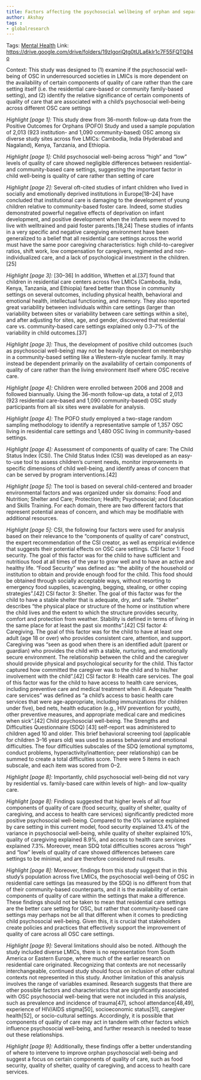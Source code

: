```yaml
---
title: Factors affecting the psychosocial wellbeing of orphan and separated children in five low- and middle-income countries: Which is more important, quality of care or care setting?
author: Akshay
tags :
- globalresearch
---
```

Tags: [Mental Health](Volume%201/Roll%20Ups/Mental%20Health/Mental%20Health.md)
Link: https://drive.google.com/drive/folders/19zIgoriQtg0tULa6kIr1c7F55FQTQ94o

Context: This study was designed to (1) examine if the psychosocial well-being of OSC in underresourced societies in LMICs is more dependent on the availability of certain components of quality of care rather than the care setting itself (i.e. the residential care-based or community family-based setting), and (2) identify the relative significance of certain components of quality of care that are associated with a child’s psychosocial well-being across different OSC care settings

 *Highlight [page 1]:* This study drew from 36-month follow-up data from the Positive Outcomes for Orphans (POFO) Study and used a sample population of 2,013 (923 institution- and 1,090 community-based) OSC among six diverse study sites across five LMICs: Cambodia, India (Hyderabad and Nagaland), Kenya, Tanzania, and Ethiopia.

 *Highlight [page 1]:* Child psychosocial well-being across “high” and “low” levels of quality of care showed negligible differences between residential- and community-based care settings, suggesting the important factor in child well-being is quality of care rather than setting of care

 *Highlight [page 2]:* Several oft-cited studies of infant children who lived in socially and emotionally deprived institutions in Europe[18–24] have concluded that institutional care is damaging to the development of young children relative to community-based foster care. Indeed, some studies demonstrated powerful negative effects of deprivation on infant development, and positive development when the infants were moved to live with welltrained and paid foster parents.[18,24] These studies of infants in a very specific and negative caregiving environment have been generalized to a belief that all residential care settings across the world must have the same poor caregiving characteristics: high child-to-caregiver ratios, shift work, low compensation for caregivers, regimented and non-individualized care, and a lack of psychological investment in the children.[25]

 *Highlight [page 3]:* [30–36] In addition, Whetten et al.[37] found that children in residential care centers across five LMICs (Cambodia, India, Kenya, Tanzania, and Ethiopia) fared better than those in community settings on several outcomes, including physical health, behavioral and emotional health, intellectual functioning, and memory. They also reported great variability between individuals within care settings (larger than variability between sites or variability between care settings within a site), and after adjusting for sites, age, and gender, discovered that residential care vs. community-based care settings explained only 0.3–7% of the variability in child outcomes.[37]

 *Highlight [page 3]:* Thus, the development of positive child outcomes (such as psychosocial well-being) may not be heavily dependent on membership in a community-based setting like a Western-style nuclear family. It may instead be dependent primarily on the availability of certain components of quality of care rather than the living environment itself where OSC receive care.

 *Highlight [page 4]:* Children were enrolled between 2006 and 2008 and followed biannually. Using the 36-month follow-up data, a total of 2,013 (923 residential care-based and 1,090 community-based) OSC study participants from all six sites were available for analysis.

 *Highlight [page 4]:* The POFO study employed a two-stage random sampling methodology to identify a representative sample of 1,357 OSC living in residential care settings and 1,480 OSC living in community-based settings.

 *Highlight [page 4]:* Assessment of components of quality of care: The Child Status Index (CSI). The Child Status Index (CSI) was developed as an easy-to-use tool to assess children’s current needs, monitor improvements in specific dimensions of child well-being, and identify areas of concern that can be served by program interventions.[42]

 *Highlight [page 5]:* The tool is based on several child-centered and broader environmental factors and was organized under six domains: Food and Nutrition; Shelter and Care; Protection; Health; Psychosocial; and Education and Skills Training. For each domain, there are two different factors that represent potential areas of concern, and which may be modifiable with additional resources.

 *Highlight [page 5]:* CSI, the following four factors were used for analysis based on their relevance to the “components of quality of care” construct, the expert recommendation of the CSI creator, as well as empirical evidence that suggests their potential effects on OSC care settings. CSI factor 1: Food security. The goal of this factor was for the child to have sufficient and nutritious food at all times of the year to grow well and to have an active and healthy life. “Food Security” was defined as: “the ability of the household or institution to obtain and provide enough food for the child. This food should be obtained through socially acceptable ways, without resorting to emergency food supplies, scavenging, begging, stealing, or other coping strategies”.[42] CSI factor 3: Shelter. The goal of this factor was for the child to have a stable shelter that is adequate, dry, and safe. “Shelter” describes “the physical place or structure of the home or institution where the child lives and the extent to which the structure provides security, comfort and protection from weather. Stability is defined in terms of living in the same place for at least the past six months”.[42] CSI factor 4: Caregiving. The goal of this factor was for the child to have at least one adult (age 18 or over) who provides consistent care, attention, and support. Caregiving was “seen as good when there is an identified adult (parent or guardian) who provides the child with a stable, nurturing, and emotionally secure environment. The relationship between the child and the caregiver should provide physical and psychological security for the child. This factor captured how committed the caregiver was to the child and to his/her involvement with the child”.[42] CSI factor 8: Health care services. The goal of this factor was for the child to have access to health care services, including preventive care and medical treatment when ill. Adequate “health care services” was defined as “a child’s access to basic health care services that were age-appropriate, including immunizations (for children under five), bed nets, health education (e.g., HIV prevention for youth), other preventive measures, and appropriate medical care and medicines when sick”.[42] Child psychosocial well-being. The Strengths and Difficulties Questionnaire (SDQ) [43] self-report was administered to children aged 10 and older. This brief behavioral screening tool (applicable for children 3–16 years old) was used to assess behavioral and emotional difficulties. The four difficulties subscales of the SDQ (emotional symptoms, conduct problems, hyperactivity/inattention; peer relationship) can be summed to create a total difficulties score. There were 5 items in each subscale, and each item was scored from 0–2.

 *Highlight [page 8]:* Importantly, child psychosocial well-being did not vary by residential vs. family-based care within levels of high- and low-quality care.

 *Highlight [page 8]:* Findings suggested that higher levels of all four components of quality of care (food security, quality of shelter, quality of caregiving, and access to health care services) significantly predicted more positive psychosocial well-being. Compared to the 0% variance explained by care setting in this current model, food security explained 13.4% of the variance in psychosocial well-being, while quality of shelter explained 10%, quality of caregiving explained 8.9%, and access to health care services explained 7.3%. Moreover, mean SDQ total difficulties scores across “high” and “low” levels of quality of care showed differences between care settings to be minimal, and are therefore considered null results.

 *Highlight [page 8]:* Moreover, findings from this study suggest that in this study’s population across five LMICs, the psychosocial well-being of OSC in residential care settings (as measured by the SDQ) is no different from that of their community-based counterparts, and it is the availability of certain components of quality of care within the settings that make a difference. These findings should not be taken to mean that residential care settings are the better care setting for OSC, but rather that community-based care settings may perhaps not be all that different when it comes to predicting child psychosocial well-being. Given this, it is crucial that stakeholders create policies and practices that effectively support the improvement of quality of care across all OSC care settings.

 *Highlight [page 9]:* Several limitations should also be noted. Although the study included diverse LMICs, there is no representation from South America or Eastern Europe, where much of the earlier research on residential care originated. Recognizing that contexts are not necessarily interchangeable, continued study should focus on inclusion of other cultural contexts not represented in this study. Another limitation of this analysis involves the range of variables examined. Research suggests that there are other possible factors and characteristics that are significantly associated with OSC psychosocial well-being that were not included in this analysis, such as prevalence and incidence of trauma[47], school attendance[48,49], experience of HIV/AIDS stigma[50], socioeconomic status[51], caregiver health[52], or socio-cultural settings. Accordingly, it is possible that components of quality of care may act in tandem with other factors which influence psychosocial well-being, and further research is needed to tease out these relationships.

 *Highlight [page 9]:* Additionally, these findings offer a better understanding of where to intervene to improve orphan psychosocial well-being and suggest a focus on certain components of quality of care, such as food security, quality of shelter, quality of caregiving, and access to health care services.

